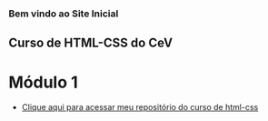 ### Bem vindo ao Site Inicial

## Curso de HTML-CSS do CeV

# Módulo 1

- <a href="https://github.com/alunogmfs2/html-css">Clique aqui para acessar meu repositório do curso de html-css</a>